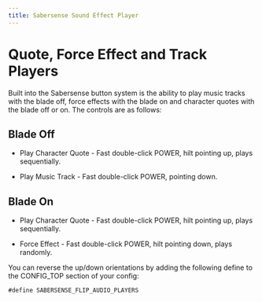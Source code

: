 ```yaml
---
title: Sabersense Sound Effect Player
---
```


# Quote, Force Effect and Track Players

Built into the Sabersense button system is the ability to play music tracks with the blade off, force effects with the blade on and character quotes with the blade off or on. The controls are as follows:

## Blade Off

- Play Character Quote - Fast double-click POWER, hilt pointing up, plays sequentially.
  
- Play Music Track - Fast double-click POWER, pointing down.

## Blade On

- Play Character Quote - Fast double-click POWER, hilt pointing up, plays sequentially.
  
- Force Effect - Fast double-click POWER, hilt pointing down, plays randomly.

You can reverse the up/down orientations by adding the following define to the CONFIG_TOP section of your config:

`#define SABERSENSE_FLIP_AUDIO_PLAYERS`
